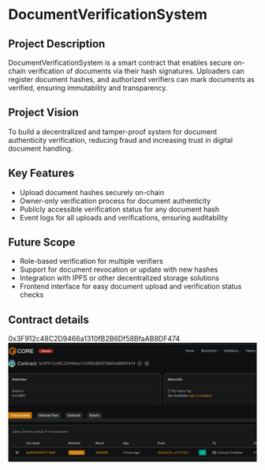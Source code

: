 # DocumentVerificationSystem

## Project Description
DocumentVerificationSystem is a smart contract that enables secure on-chain verification of documents via their hash signatures. Uploaders can register document hashes, and authorized verifiers can mark documents as verified, ensuring immutability and transparency.

## Project Vision
To build a decentralized and tamper-proof system for document authenticity verification, reducing fraud and increasing trust in digital document handling.

## Key Features
- Upload document hashes securely on-chain
- Owner-only verification process for document authenticity
- Publicly accessible verification status for any document hash
- Event logs for all uploads and verifications, ensuring auditability

## Future Scope
- Role-based verification for multiple verifiers
- Support for document revocation or update with new hashes
- Integration with IPFS or other decentralized storage solutions
- Frontend interface for easy document upload and verification status checks

## Contract details
0x3F912c48C2D9466a1310fB2B6Df58BfaAB8DF474![alt text](image.png)